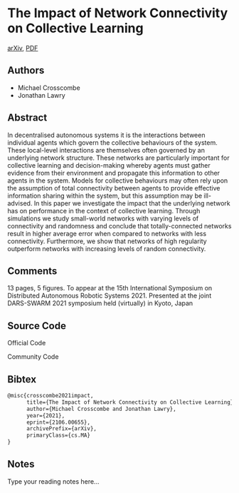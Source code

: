 
# The Impact of Network Connectivity on Collective Learning

[arXiv](https://arxiv.org/abs/2106.0655), [PDF](https://arxiv.org/pdf/2106.0655.pdf)

## Authors

- Michael Crosscombe
- Jonathan Lawry

## Abstract

In decentralised autonomous systems it is the interactions between individual agents which govern the collective behaviours of the system. These local-level interactions are themselves often governed by an underlying network structure. These networks are particularly important for collective learning and decision-making whereby agents must gather evidence from their environment and propagate this information to other agents in the system. Models for collective behaviours may often rely upon the assumption of total connectivity between agents to provide effective information sharing within the system, but this assumption may be ill-advised. In this paper we investigate the impact that the underlying network has on performance in the context of collective learning. Through simulations we study small-world networks with varying levels of connectivity and randomness and conclude that totally-connected networks result in higher average error when compared to networks with less connectivity. Furthermore, we show that networks of high regularity outperform networks with increasing levels of random connectivity.

## Comments

13 pages, 5 figures. To appear at the 15th International Symposium on Distributed Autonomous Robotic Systems 2021. Presented at the joint DARS-SWARM 2021 symposium held (virtually) in Kyoto, Japan

## Source Code

Official Code



Community Code



## Bibtex

```tex
@misc{crosscombe2021impact,
      title={The Impact of Network Connectivity on Collective Learning}, 
      author={Michael Crosscombe and Jonathan Lawry},
      year={2021},
      eprint={2106.00655},
      archivePrefix={arXiv},
      primaryClass={cs.MA}
}
```

## Notes

Type your reading notes here...

